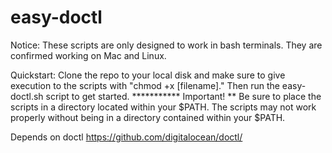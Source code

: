 # easy-doctl
Notice: These scripts are only designed to work in bash terminals. They are confirmed working on Mac and Linux.

Quickstart: Clone the repo to your local disk and make sure to give execution to the scripts with "chmod +x [filename]." Then run the easy-doctl.sh script to get started.
*********** Important! ** Be sure to place the scripts in a directory located within your $PATH. The scripts may not work properly without being in a directory contained within your $PATH.

Depends on doctl
https://github.com/digitalocean/doctl/
